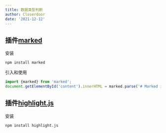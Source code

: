 ```yaml
---
title: 数据类型判断
author: Closerdoor
date: '2021-12-12'
---
```


## 插件[marked](https://www.npmjs.com/package/marked)
安装
```
npm install marked
```
引入和使用
```js
import {marked} from 'marked';
document.getElementById('content').innerHTML = marked.parse('# Marked in the browser\n\nRendered by **marked**.');
```
## 插件[highlight.js](https://highlightjs.org/usage/)
安装
```
npm install highlight.js
```